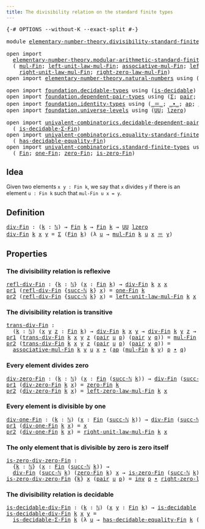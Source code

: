 ```yaml
---
title: The divisibility relation on the standard finite types
---
```


<pre class="Agda"><a id="80" class="Symbol">{-#</a> <a id="84" class="Keyword">OPTIONS</a> <a id="92" class="Pragma">--without-K</a> <a id="104" class="Pragma">--exact-split</a> <a id="118" class="Symbol">#-}</a>

<a id="123" class="Keyword">module</a> <a id="130" href="elementary-number-theory.divisibility-standard-finite-types.html" class="Module">elementary-number-theory.divisibility-standard-finite-types</a> <a id="190" class="Keyword">where</a>

<a id="197" class="Keyword">open</a> <a id="202" class="Keyword">import</a>
  <a id="211" href="elementary-number-theory.modular-arithmetic-standard-finite-types.html" class="Module">elementary-number-theory.modular-arithmetic-standard-finite-types</a> <a id="277" class="Keyword">using</a>
  <a id="285" class="Symbol">(</a> <a id="287" href="elementary-number-theory.modular-arithmetic-standard-finite-types.html#15234" class="Function">mul-Fin</a><a id="294" class="Symbol">;</a> <a id="296" href="elementary-number-theory.modular-arithmetic-standard-finite-types.html#18007" class="Function">left-unit-law-mul-Fin</a><a id="317" class="Symbol">;</a> <a id="319" href="elementary-number-theory.modular-arithmetic-standard-finite-types.html#15887" class="Function">associative-mul-Fin</a><a id="338" class="Symbol">;</a> <a id="340" href="elementary-number-theory.modular-arithmetic-standard-finite-types.html#18825" class="Function">left-zero-law-mul-Fin</a><a id="361" class="Symbol">;</a>
    <a id="367" href="elementary-number-theory.modular-arithmetic-standard-finite-types.html#18617" class="Function">right-unit-law-mul-Fin</a><a id="389" class="Symbol">;</a> <a id="391" href="elementary-number-theory.modular-arithmetic-standard-finite-types.html#19407" class="Function">right-zero-law-mul-Fin</a><a id="413" class="Symbol">)</a>
<a id="415" class="Keyword">open</a> <a id="420" class="Keyword">import</a> <a id="427" href="elementary-number-theory.natural-numbers.html" class="Module">elementary-number-theory.natural-numbers</a> <a id="468" class="Keyword">using</a> <a id="474" class="Symbol">(</a><a id="475" href="elementary-number-theory.natural-numbers.html#1458" class="Datatype">ℕ</a><a id="476" class="Symbol">;</a> <a id="478" href="elementary-number-theory.natural-numbers.html#1479" class="InductiveConstructor">zero-ℕ</a><a id="484" class="Symbol">;</a> <a id="486" href="elementary-number-theory.natural-numbers.html#1492" class="InductiveConstructor">succ-ℕ</a><a id="492" class="Symbol">)</a>

<a id="495" class="Keyword">open</a> <a id="500" class="Keyword">import</a> <a id="507" href="foundation.decidable-types.html" class="Module">foundation.decidable-types</a> <a id="534" class="Keyword">using</a> <a id="540" class="Symbol">(</a><a id="541" href="foundation.decidable-types.html#1918" class="Function">is-decidable</a><a id="553" class="Symbol">)</a>
<a id="555" class="Keyword">open</a> <a id="560" class="Keyword">import</a> <a id="567" href="foundation.dependent-pair-types.html" class="Module">foundation.dependent-pair-types</a> <a id="599" class="Keyword">using</a> <a id="605" class="Symbol">(</a><a id="606" href="foundation-core.dependent-pair-types.html#515" class="Record">Σ</a><a id="607" class="Symbol">;</a> <a id="609" href="foundation-core.dependent-pair-types.html#588" class="InductiveConstructor">pair</a><a id="613" class="Symbol">;</a> <a id="615" href="foundation-core.dependent-pair-types.html#605" class="Field">pr1</a><a id="618" class="Symbol">;</a> <a id="620" href="foundation-core.dependent-pair-types.html#617" class="Field">pr2</a><a id="623" class="Symbol">)</a>
<a id="625" class="Keyword">open</a> <a id="630" class="Keyword">import</a> <a id="637" href="foundation.identity-types.html" class="Module">foundation.identity-types</a> <a id="663" class="Keyword">using</a> <a id="669" class="Symbol">(</a><a id="670" href="foundation-core.identity-types.html#1865" class="Function Operator">_＝_</a><a id="673" class="Symbol">;</a> <a id="675" href="foundation-core.identity-types.html#2425" class="Function Operator">_∙_</a><a id="678" class="Symbol">;</a> <a id="680" href="foundation-core.identity-types.html#4003" class="Function">ap</a><a id="682" class="Symbol">;</a> <a id="684" href="foundation-core.identity-types.html#2729" class="Function">inv</a><a id="687" class="Symbol">)</a>
<a id="689" class="Keyword">open</a> <a id="694" class="Keyword">import</a> <a id="701" href="foundation.universe-levels.html" class="Module">foundation.universe-levels</a> <a id="728" class="Keyword">using</a> <a id="734" class="Symbol">(</a><a id="735" href="foundation-core.universe-levels.html#235" class="Primitive">UU</a><a id="737" class="Symbol">;</a> <a id="739" href="Agda.Primitive.html#764" class="Primitive">lzero</a><a id="744" class="Symbol">)</a>

<a id="747" class="Keyword">open</a> <a id="752" class="Keyword">import</a> <a id="759" href="univalent-combinatorics.decidable-dependent-pair-types.html" class="Module">univalent-combinatorics.decidable-dependent-pair-types</a> <a id="814" class="Keyword">using</a>
  <a id="822" class="Symbol">(</a> <a id="824" href="univalent-combinatorics.decidable-dependent-pair-types.html#1323" class="Function">is-decidable-Σ-Fin</a><a id="842" class="Symbol">)</a>
<a id="844" class="Keyword">open</a> <a id="849" class="Keyword">import</a> <a id="856" href="univalent-combinatorics.equality-standard-finite-types.html" class="Module">univalent-combinatorics.equality-standard-finite-types</a> <a id="911" class="Keyword">using</a>
  <a id="919" class="Symbol">(</a> <a id="921" href="univalent-combinatorics.equality-standard-finite-types.html#2986" class="Function">has-decidable-equality-Fin</a><a id="947" class="Symbol">)</a>
<a id="949" class="Keyword">open</a> <a id="954" class="Keyword">import</a> <a id="961" href="univalent-combinatorics.standard-finite-types.html" class="Module">univalent-combinatorics.standard-finite-types</a> <a id="1007" class="Keyword">using</a>
  <a id="1015" class="Symbol">(</a> <a id="1017" href="univalent-combinatorics.standard-finite-types.html#2523" class="Function">Fin</a><a id="1020" class="Symbol">;</a> <a id="1022" href="univalent-combinatorics.standard-finite-types.html#9091" class="Function">one-Fin</a><a id="1029" class="Symbol">;</a> <a id="1031" href="univalent-combinatorics.standard-finite-types.html#7693" class="Function">zero-Fin</a><a id="1039" class="Symbol">;</a> <a id="1041" href="univalent-combinatorics.standard-finite-types.html#7796" class="Function">is-zero-Fin</a><a id="1052" class="Symbol">)</a>
</pre>
## Idea

Given two elements `x y : Fin k`, we say that `x` divides `y` if there is an element `u : Fin k` such that `mul-Fin u x = y`.

## Definition

<pre class="Agda"><a id="div-Fin"></a><a id="1218" href="elementary-number-theory.divisibility-standard-finite-types.html#1218" class="Function">div-Fin</a> <a id="1226" class="Symbol">:</a> <a id="1228" class="Symbol">(</a><a id="1229" href="elementary-number-theory.divisibility-standard-finite-types.html#1229" class="Bound">k</a> <a id="1231" class="Symbol">:</a> <a id="1233" href="elementary-number-theory.natural-numbers.html#1458" class="Datatype">ℕ</a><a id="1234" class="Symbol">)</a> <a id="1236" class="Symbol">→</a> <a id="1238" href="univalent-combinatorics.standard-finite-types.html#2523" class="Function">Fin</a> <a id="1242" href="elementary-number-theory.divisibility-standard-finite-types.html#1229" class="Bound">k</a> <a id="1244" class="Symbol">→</a> <a id="1246" href="univalent-combinatorics.standard-finite-types.html#2523" class="Function">Fin</a> <a id="1250" href="elementary-number-theory.divisibility-standard-finite-types.html#1229" class="Bound">k</a> <a id="1252" class="Symbol">→</a> <a id="1254" href="foundation-core.universe-levels.html#235" class="Primitive">UU</a> <a id="1257" href="Agda.Primitive.html#764" class="Primitive">lzero</a>
<a id="1263" href="elementary-number-theory.divisibility-standard-finite-types.html#1218" class="Function">div-Fin</a> <a id="1271" href="elementary-number-theory.divisibility-standard-finite-types.html#1271" class="Bound">k</a> <a id="1273" href="elementary-number-theory.divisibility-standard-finite-types.html#1273" class="Bound">x</a> <a id="1275" href="elementary-number-theory.divisibility-standard-finite-types.html#1275" class="Bound">y</a> <a id="1277" class="Symbol">=</a> <a id="1279" href="foundation-core.dependent-pair-types.html#515" class="Record">Σ</a> <a id="1281" class="Symbol">(</a><a id="1282" href="univalent-combinatorics.standard-finite-types.html#2523" class="Function">Fin</a> <a id="1286" href="elementary-number-theory.divisibility-standard-finite-types.html#1271" class="Bound">k</a><a id="1287" class="Symbol">)</a> <a id="1289" class="Symbol">(λ</a> <a id="1292" href="elementary-number-theory.divisibility-standard-finite-types.html#1292" class="Bound">u</a> <a id="1294" class="Symbol">→</a> <a id="1296" href="elementary-number-theory.modular-arithmetic-standard-finite-types.html#15234" class="Function">mul-Fin</a> <a id="1304" href="elementary-number-theory.divisibility-standard-finite-types.html#1271" class="Bound">k</a> <a id="1306" href="elementary-number-theory.divisibility-standard-finite-types.html#1292" class="Bound">u</a> <a id="1308" href="elementary-number-theory.divisibility-standard-finite-types.html#1273" class="Bound">x</a> <a id="1310" href="foundation-core.identity-types.html#1865" class="Function Operator">＝</a> <a id="1312" href="elementary-number-theory.divisibility-standard-finite-types.html#1275" class="Bound">y</a><a id="1313" class="Symbol">)</a>
</pre>
## Properties

### The divisibility relation is reflexive

<pre class="Agda"><a id="refl-div-Fin"></a><a id="1387" href="elementary-number-theory.divisibility-standard-finite-types.html#1387" class="Function">refl-div-Fin</a> <a id="1400" class="Symbol">:</a> <a id="1402" class="Symbol">{</a><a id="1403" href="elementary-number-theory.divisibility-standard-finite-types.html#1403" class="Bound">k</a> <a id="1405" class="Symbol">:</a> <a id="1407" href="elementary-number-theory.natural-numbers.html#1458" class="Datatype">ℕ</a><a id="1408" class="Symbol">}</a> <a id="1410" class="Symbol">(</a><a id="1411" href="elementary-number-theory.divisibility-standard-finite-types.html#1411" class="Bound">x</a> <a id="1413" class="Symbol">:</a> <a id="1415" href="univalent-combinatorics.standard-finite-types.html#2523" class="Function">Fin</a> <a id="1419" href="elementary-number-theory.divisibility-standard-finite-types.html#1403" class="Bound">k</a><a id="1420" class="Symbol">)</a> <a id="1422" class="Symbol">→</a> <a id="1424" href="elementary-number-theory.divisibility-standard-finite-types.html#1218" class="Function">div-Fin</a> <a id="1432" href="elementary-number-theory.divisibility-standard-finite-types.html#1403" class="Bound">k</a> <a id="1434" href="elementary-number-theory.divisibility-standard-finite-types.html#1411" class="Bound">x</a> <a id="1436" href="elementary-number-theory.divisibility-standard-finite-types.html#1411" class="Bound">x</a>
<a id="1438" href="foundation-core.dependent-pair-types.html#605" class="Field">pr1</a> <a id="1442" class="Symbol">(</a><a id="1443" href="elementary-number-theory.divisibility-standard-finite-types.html#1387" class="Function">refl-div-Fin</a> <a id="1456" class="Symbol">{</a><a id="1457" href="elementary-number-theory.natural-numbers.html#1492" class="InductiveConstructor">succ-ℕ</a> <a id="1464" href="elementary-number-theory.divisibility-standard-finite-types.html#1464" class="Bound">k</a><a id="1465" class="Symbol">}</a> <a id="1467" href="elementary-number-theory.divisibility-standard-finite-types.html#1467" class="Bound">x</a><a id="1468" class="Symbol">)</a> <a id="1470" class="Symbol">=</a> <a id="1472" href="univalent-combinatorics.standard-finite-types.html#9091" class="Function">one-Fin</a> <a id="1480" href="elementary-number-theory.divisibility-standard-finite-types.html#1464" class="Bound">k</a>
<a id="1482" href="foundation-core.dependent-pair-types.html#617" class="Field">pr2</a> <a id="1486" class="Symbol">(</a><a id="1487" href="elementary-number-theory.divisibility-standard-finite-types.html#1387" class="Function">refl-div-Fin</a> <a id="1500" class="Symbol">{</a><a id="1501" href="elementary-number-theory.natural-numbers.html#1492" class="InductiveConstructor">succ-ℕ</a> <a id="1508" href="elementary-number-theory.divisibility-standard-finite-types.html#1508" class="Bound">k</a><a id="1509" class="Symbol">}</a> <a id="1511" href="elementary-number-theory.divisibility-standard-finite-types.html#1511" class="Bound">x</a><a id="1512" class="Symbol">)</a> <a id="1514" class="Symbol">=</a> <a id="1516" href="elementary-number-theory.modular-arithmetic-standard-finite-types.html#18007" class="Function">left-unit-law-mul-Fin</a> <a id="1538" href="elementary-number-theory.divisibility-standard-finite-types.html#1508" class="Bound">k</a> <a id="1540" href="elementary-number-theory.divisibility-standard-finite-types.html#1511" class="Bound">x</a>
</pre>
### The divisibility relation is transitive

<pre class="Agda"><a id="trans-div-Fin"></a><a id="1600" href="elementary-number-theory.divisibility-standard-finite-types.html#1600" class="Function">trans-div-Fin</a> <a id="1614" class="Symbol">:</a>
  <a id="1618" class="Symbol">(</a><a id="1619" href="elementary-number-theory.divisibility-standard-finite-types.html#1619" class="Bound">k</a> <a id="1621" class="Symbol">:</a> <a id="1623" href="elementary-number-theory.natural-numbers.html#1458" class="Datatype">ℕ</a><a id="1624" class="Symbol">)</a> <a id="1626" class="Symbol">(</a><a id="1627" href="elementary-number-theory.divisibility-standard-finite-types.html#1627" class="Bound">x</a> <a id="1629" href="elementary-number-theory.divisibility-standard-finite-types.html#1629" class="Bound">y</a> <a id="1631" href="elementary-number-theory.divisibility-standard-finite-types.html#1631" class="Bound">z</a> <a id="1633" class="Symbol">:</a> <a id="1635" href="univalent-combinatorics.standard-finite-types.html#2523" class="Function">Fin</a> <a id="1639" href="elementary-number-theory.divisibility-standard-finite-types.html#1619" class="Bound">k</a><a id="1640" class="Symbol">)</a> <a id="1642" class="Symbol">→</a> <a id="1644" href="elementary-number-theory.divisibility-standard-finite-types.html#1218" class="Function">div-Fin</a> <a id="1652" href="elementary-number-theory.divisibility-standard-finite-types.html#1619" class="Bound">k</a> <a id="1654" href="elementary-number-theory.divisibility-standard-finite-types.html#1627" class="Bound">x</a> <a id="1656" href="elementary-number-theory.divisibility-standard-finite-types.html#1629" class="Bound">y</a> <a id="1658" class="Symbol">→</a> <a id="1660" href="elementary-number-theory.divisibility-standard-finite-types.html#1218" class="Function">div-Fin</a> <a id="1668" href="elementary-number-theory.divisibility-standard-finite-types.html#1619" class="Bound">k</a> <a id="1670" href="elementary-number-theory.divisibility-standard-finite-types.html#1629" class="Bound">y</a> <a id="1672" href="elementary-number-theory.divisibility-standard-finite-types.html#1631" class="Bound">z</a> <a id="1674" class="Symbol">→</a> <a id="1676" href="elementary-number-theory.divisibility-standard-finite-types.html#1218" class="Function">div-Fin</a> <a id="1684" href="elementary-number-theory.divisibility-standard-finite-types.html#1619" class="Bound">k</a> <a id="1686" href="elementary-number-theory.divisibility-standard-finite-types.html#1627" class="Bound">x</a> <a id="1688" href="elementary-number-theory.divisibility-standard-finite-types.html#1631" class="Bound">z</a>
<a id="1690" href="foundation-core.dependent-pair-types.html#605" class="Field">pr1</a> <a id="1694" class="Symbol">(</a><a id="1695" href="elementary-number-theory.divisibility-standard-finite-types.html#1600" class="Function">trans-div-Fin</a> <a id="1709" href="elementary-number-theory.divisibility-standard-finite-types.html#1709" class="Bound">k</a> <a id="1711" href="elementary-number-theory.divisibility-standard-finite-types.html#1711" class="Bound">x</a> <a id="1713" href="elementary-number-theory.divisibility-standard-finite-types.html#1713" class="Bound">y</a> <a id="1715" href="elementary-number-theory.divisibility-standard-finite-types.html#1715" class="Bound">z</a> <a id="1717" class="Symbol">(</a><a id="1718" href="foundation-core.dependent-pair-types.html#588" class="InductiveConstructor">pair</a> <a id="1723" href="elementary-number-theory.divisibility-standard-finite-types.html#1723" class="Bound">u</a> <a id="1725" href="elementary-number-theory.divisibility-standard-finite-types.html#1725" class="Bound">p</a><a id="1726" class="Symbol">)</a> <a id="1728" class="Symbol">(</a><a id="1729" href="foundation-core.dependent-pair-types.html#588" class="InductiveConstructor">pair</a> <a id="1734" href="elementary-number-theory.divisibility-standard-finite-types.html#1734" class="Bound">v</a> <a id="1736" href="elementary-number-theory.divisibility-standard-finite-types.html#1736" class="Bound">q</a><a id="1737" class="Symbol">))</a> <a id="1740" class="Symbol">=</a> <a id="1742" href="elementary-number-theory.modular-arithmetic-standard-finite-types.html#15234" class="Function">mul-Fin</a> <a id="1750" href="elementary-number-theory.divisibility-standard-finite-types.html#1709" class="Bound">k</a> <a id="1752" href="elementary-number-theory.divisibility-standard-finite-types.html#1734" class="Bound">v</a> <a id="1754" href="elementary-number-theory.divisibility-standard-finite-types.html#1723" class="Bound">u</a>
<a id="1756" href="foundation-core.dependent-pair-types.html#617" class="Field">pr2</a> <a id="1760" class="Symbol">(</a><a id="1761" href="elementary-number-theory.divisibility-standard-finite-types.html#1600" class="Function">trans-div-Fin</a> <a id="1775" href="elementary-number-theory.divisibility-standard-finite-types.html#1775" class="Bound">k</a> <a id="1777" href="elementary-number-theory.divisibility-standard-finite-types.html#1777" class="Bound">x</a> <a id="1779" href="elementary-number-theory.divisibility-standard-finite-types.html#1779" class="Bound">y</a> <a id="1781" href="elementary-number-theory.divisibility-standard-finite-types.html#1781" class="Bound">z</a> <a id="1783" class="Symbol">(</a><a id="1784" href="foundation-core.dependent-pair-types.html#588" class="InductiveConstructor">pair</a> <a id="1789" href="elementary-number-theory.divisibility-standard-finite-types.html#1789" class="Bound">u</a> <a id="1791" href="elementary-number-theory.divisibility-standard-finite-types.html#1791" class="Bound">p</a><a id="1792" class="Symbol">)</a> <a id="1794" class="Symbol">(</a><a id="1795" href="foundation-core.dependent-pair-types.html#588" class="InductiveConstructor">pair</a> <a id="1800" href="elementary-number-theory.divisibility-standard-finite-types.html#1800" class="Bound">v</a> <a id="1802" href="elementary-number-theory.divisibility-standard-finite-types.html#1802" class="Bound">q</a><a id="1803" class="Symbol">))</a> <a id="1806" class="Symbol">=</a>
  <a id="1810" href="elementary-number-theory.modular-arithmetic-standard-finite-types.html#15887" class="Function">associative-mul-Fin</a> <a id="1830" href="elementary-number-theory.divisibility-standard-finite-types.html#1775" class="Bound">k</a> <a id="1832" href="elementary-number-theory.divisibility-standard-finite-types.html#1800" class="Bound">v</a> <a id="1834" href="elementary-number-theory.divisibility-standard-finite-types.html#1789" class="Bound">u</a> <a id="1836" href="elementary-number-theory.divisibility-standard-finite-types.html#1777" class="Bound">x</a> <a id="1838" href="foundation-core.identity-types.html#2425" class="Function Operator">∙</a> <a id="1840" class="Symbol">(</a><a id="1841" href="foundation-core.identity-types.html#4003" class="Function">ap</a> <a id="1844" class="Symbol">(</a><a id="1845" href="elementary-number-theory.modular-arithmetic-standard-finite-types.html#15234" class="Function">mul-Fin</a> <a id="1853" href="elementary-number-theory.divisibility-standard-finite-types.html#1775" class="Bound">k</a> <a id="1855" href="elementary-number-theory.divisibility-standard-finite-types.html#1800" class="Bound">v</a><a id="1856" class="Symbol">)</a> <a id="1858" href="elementary-number-theory.divisibility-standard-finite-types.html#1791" class="Bound">p</a> <a id="1860" href="foundation-core.identity-types.html#2425" class="Function Operator">∙</a> <a id="1862" href="elementary-number-theory.divisibility-standard-finite-types.html#1802" class="Bound">q</a><a id="1863" class="Symbol">)</a>
</pre>
### Every element divides zero

<pre class="Agda"><a id="div-zero-Fin"></a><a id="1910" href="elementary-number-theory.divisibility-standard-finite-types.html#1910" class="Function">div-zero-Fin</a> <a id="1923" class="Symbol">:</a> <a id="1925" class="Symbol">(</a><a id="1926" href="elementary-number-theory.divisibility-standard-finite-types.html#1926" class="Bound">k</a> <a id="1928" class="Symbol">:</a> <a id="1930" href="elementary-number-theory.natural-numbers.html#1458" class="Datatype">ℕ</a><a id="1931" class="Symbol">)</a> <a id="1933" class="Symbol">(</a><a id="1934" href="elementary-number-theory.divisibility-standard-finite-types.html#1934" class="Bound">x</a> <a id="1936" class="Symbol">:</a> <a id="1938" href="univalent-combinatorics.standard-finite-types.html#2523" class="Function">Fin</a> <a id="1942" class="Symbol">(</a><a id="1943" href="elementary-number-theory.natural-numbers.html#1492" class="InductiveConstructor">succ-ℕ</a> <a id="1950" href="elementary-number-theory.divisibility-standard-finite-types.html#1926" class="Bound">k</a><a id="1951" class="Symbol">))</a> <a id="1954" class="Symbol">→</a> <a id="1956" href="elementary-number-theory.divisibility-standard-finite-types.html#1218" class="Function">div-Fin</a> <a id="1964" class="Symbol">(</a><a id="1965" href="elementary-number-theory.natural-numbers.html#1492" class="InductiveConstructor">succ-ℕ</a> <a id="1972" href="elementary-number-theory.divisibility-standard-finite-types.html#1926" class="Bound">k</a><a id="1973" class="Symbol">)</a> <a id="1975" href="elementary-number-theory.divisibility-standard-finite-types.html#1934" class="Bound">x</a> <a id="1977" class="Symbol">(</a><a id="1978" href="univalent-combinatorics.standard-finite-types.html#7693" class="Function">zero-Fin</a> <a id="1987" href="elementary-number-theory.divisibility-standard-finite-types.html#1926" class="Bound">k</a><a id="1988" class="Symbol">)</a>
<a id="1990" href="foundation-core.dependent-pair-types.html#605" class="Field">pr1</a> <a id="1994" class="Symbol">(</a><a id="1995" href="elementary-number-theory.divisibility-standard-finite-types.html#1910" class="Function">div-zero-Fin</a> <a id="2008" href="elementary-number-theory.divisibility-standard-finite-types.html#2008" class="Bound">k</a> <a id="2010" href="elementary-number-theory.divisibility-standard-finite-types.html#2010" class="Bound">x</a><a id="2011" class="Symbol">)</a> <a id="2013" class="Symbol">=</a> <a id="2015" href="univalent-combinatorics.standard-finite-types.html#7693" class="Function">zero-Fin</a> <a id="2024" href="elementary-number-theory.divisibility-standard-finite-types.html#2008" class="Bound">k</a>
<a id="2026" href="foundation-core.dependent-pair-types.html#617" class="Field">pr2</a> <a id="2030" class="Symbol">(</a><a id="2031" href="elementary-number-theory.divisibility-standard-finite-types.html#1910" class="Function">div-zero-Fin</a> <a id="2044" href="elementary-number-theory.divisibility-standard-finite-types.html#2044" class="Bound">k</a> <a id="2046" href="elementary-number-theory.divisibility-standard-finite-types.html#2046" class="Bound">x</a><a id="2047" class="Symbol">)</a> <a id="2049" class="Symbol">=</a> <a id="2051" href="elementary-number-theory.modular-arithmetic-standard-finite-types.html#18825" class="Function">left-zero-law-mul-Fin</a> <a id="2073" href="elementary-number-theory.divisibility-standard-finite-types.html#2044" class="Bound">k</a> <a id="2075" href="elementary-number-theory.divisibility-standard-finite-types.html#2046" class="Bound">x</a>
</pre>
### Every element is divisible by one

<pre class="Agda"><a id="div-one-Fin"></a><a id="2129" href="elementary-number-theory.divisibility-standard-finite-types.html#2129" class="Function">div-one-Fin</a> <a id="2141" class="Symbol">:</a> <a id="2143" class="Symbol">(</a><a id="2144" href="elementary-number-theory.divisibility-standard-finite-types.html#2144" class="Bound">k</a> <a id="2146" class="Symbol">:</a> <a id="2148" href="elementary-number-theory.natural-numbers.html#1458" class="Datatype">ℕ</a><a id="2149" class="Symbol">)</a> <a id="2151" class="Symbol">(</a><a id="2152" href="elementary-number-theory.divisibility-standard-finite-types.html#2152" class="Bound">x</a> <a id="2154" class="Symbol">:</a> <a id="2156" href="univalent-combinatorics.standard-finite-types.html#2523" class="Function">Fin</a> <a id="2160" class="Symbol">(</a><a id="2161" href="elementary-number-theory.natural-numbers.html#1492" class="InductiveConstructor">succ-ℕ</a> <a id="2168" href="elementary-number-theory.divisibility-standard-finite-types.html#2144" class="Bound">k</a><a id="2169" class="Symbol">))</a> <a id="2172" class="Symbol">→</a> <a id="2174" href="elementary-number-theory.divisibility-standard-finite-types.html#1218" class="Function">div-Fin</a> <a id="2182" class="Symbol">(</a><a id="2183" href="elementary-number-theory.natural-numbers.html#1492" class="InductiveConstructor">succ-ℕ</a> <a id="2190" href="elementary-number-theory.divisibility-standard-finite-types.html#2144" class="Bound">k</a><a id="2191" class="Symbol">)</a> <a id="2193" class="Symbol">(</a><a id="2194" href="univalent-combinatorics.standard-finite-types.html#9091" class="Function">one-Fin</a> <a id="2202" href="elementary-number-theory.divisibility-standard-finite-types.html#2144" class="Bound">k</a><a id="2203" class="Symbol">)</a> <a id="2205" href="elementary-number-theory.divisibility-standard-finite-types.html#2152" class="Bound">x</a>
<a id="2207" href="foundation-core.dependent-pair-types.html#605" class="Field">pr1</a> <a id="2211" class="Symbol">(</a><a id="2212" href="elementary-number-theory.divisibility-standard-finite-types.html#2129" class="Function">div-one-Fin</a> <a id="2224" href="elementary-number-theory.divisibility-standard-finite-types.html#2224" class="Bound">k</a> <a id="2226" href="elementary-number-theory.divisibility-standard-finite-types.html#2226" class="Bound">x</a><a id="2227" class="Symbol">)</a> <a id="2229" class="Symbol">=</a> <a id="2231" href="elementary-number-theory.divisibility-standard-finite-types.html#2226" class="Bound">x</a>
<a id="2233" href="foundation-core.dependent-pair-types.html#617" class="Field">pr2</a> <a id="2237" class="Symbol">(</a><a id="2238" href="elementary-number-theory.divisibility-standard-finite-types.html#2129" class="Function">div-one-Fin</a> <a id="2250" href="elementary-number-theory.divisibility-standard-finite-types.html#2250" class="Bound">k</a> <a id="2252" href="elementary-number-theory.divisibility-standard-finite-types.html#2252" class="Bound">x</a><a id="2253" class="Symbol">)</a> <a id="2255" class="Symbol">=</a> <a id="2257" href="elementary-number-theory.modular-arithmetic-standard-finite-types.html#18617" class="Function">right-unit-law-mul-Fin</a> <a id="2280" href="elementary-number-theory.divisibility-standard-finite-types.html#2250" class="Bound">k</a> <a id="2282" href="elementary-number-theory.divisibility-standard-finite-types.html#2252" class="Bound">x</a>
</pre>
### The only element that is divisible by zero is zero itself

<pre class="Agda"><a id="is-zero-div-zero-Fin"></a><a id="2360" href="elementary-number-theory.divisibility-standard-finite-types.html#2360" class="Function">is-zero-div-zero-Fin</a> <a id="2381" class="Symbol">:</a>
  <a id="2385" class="Symbol">{</a><a id="2386" href="elementary-number-theory.divisibility-standard-finite-types.html#2386" class="Bound">k</a> <a id="2388" class="Symbol">:</a> <a id="2390" href="elementary-number-theory.natural-numbers.html#1458" class="Datatype">ℕ</a><a id="2391" class="Symbol">}</a> <a id="2393" class="Symbol">(</a><a id="2394" href="elementary-number-theory.divisibility-standard-finite-types.html#2394" class="Bound">x</a> <a id="2396" class="Symbol">:</a> <a id="2398" href="univalent-combinatorics.standard-finite-types.html#2523" class="Function">Fin</a> <a id="2402" class="Symbol">(</a><a id="2403" href="elementary-number-theory.natural-numbers.html#1492" class="InductiveConstructor">succ-ℕ</a> <a id="2410" href="elementary-number-theory.divisibility-standard-finite-types.html#2386" class="Bound">k</a><a id="2411" class="Symbol">))</a> <a id="2414" class="Symbol">→</a>
  <a id="2418" href="elementary-number-theory.divisibility-standard-finite-types.html#1218" class="Function">div-Fin</a> <a id="2426" class="Symbol">(</a><a id="2427" href="elementary-number-theory.natural-numbers.html#1492" class="InductiveConstructor">succ-ℕ</a> <a id="2434" href="elementary-number-theory.divisibility-standard-finite-types.html#2386" class="Bound">k</a><a id="2435" class="Symbol">)</a> <a id="2437" class="Symbol">(</a><a id="2438" href="univalent-combinatorics.standard-finite-types.html#7693" class="Function">zero-Fin</a> <a id="2447" href="elementary-number-theory.divisibility-standard-finite-types.html#2386" class="Bound">k</a><a id="2448" class="Symbol">)</a> <a id="2450" href="elementary-number-theory.divisibility-standard-finite-types.html#2394" class="Bound">x</a> <a id="2452" class="Symbol">→</a> <a id="2454" href="univalent-combinatorics.standard-finite-types.html#7796" class="Function">is-zero-Fin</a> <a id="2466" class="Symbol">(</a><a id="2467" href="elementary-number-theory.natural-numbers.html#1492" class="InductiveConstructor">succ-ℕ</a> <a id="2474" href="elementary-number-theory.divisibility-standard-finite-types.html#2386" class="Bound">k</a><a id="2475" class="Symbol">)</a> <a id="2477" href="elementary-number-theory.divisibility-standard-finite-types.html#2394" class="Bound">x</a>
<a id="2479" href="elementary-number-theory.divisibility-standard-finite-types.html#2360" class="Function">is-zero-div-zero-Fin</a> <a id="2500" class="Symbol">{</a><a id="2501" href="elementary-number-theory.divisibility-standard-finite-types.html#2501" class="Bound">k</a><a id="2502" class="Symbol">}</a> <a id="2504" href="elementary-number-theory.divisibility-standard-finite-types.html#2504" class="Bound">x</a> <a id="2506" class="Symbol">(</a><a id="2507" href="foundation-core.dependent-pair-types.html#588" class="InductiveConstructor">pair</a> <a id="2512" href="elementary-number-theory.divisibility-standard-finite-types.html#2512" class="Bound">u</a> <a id="2514" href="elementary-number-theory.divisibility-standard-finite-types.html#2514" class="Bound">p</a><a id="2515" class="Symbol">)</a> <a id="2517" class="Symbol">=</a> <a id="2519" href="foundation-core.identity-types.html#2729" class="Function">inv</a> <a id="2523" href="elementary-number-theory.divisibility-standard-finite-types.html#2514" class="Bound">p</a> <a id="2525" href="foundation-core.identity-types.html#2425" class="Function Operator">∙</a> <a id="2527" href="elementary-number-theory.modular-arithmetic-standard-finite-types.html#19407" class="Function">right-zero-law-mul-Fin</a> <a id="2550" href="elementary-number-theory.divisibility-standard-finite-types.html#2501" class="Bound">k</a> <a id="2552" href="elementary-number-theory.divisibility-standard-finite-types.html#2512" class="Bound">u</a>
</pre>
### The divisibility relation is decidable

<pre class="Agda"><a id="is-decidable-div-Fin"></a><a id="2611" href="elementary-number-theory.divisibility-standard-finite-types.html#2611" class="Function">is-decidable-div-Fin</a> <a id="2632" class="Symbol">:</a> <a id="2634" class="Symbol">(</a><a id="2635" href="elementary-number-theory.divisibility-standard-finite-types.html#2635" class="Bound">k</a> <a id="2637" class="Symbol">:</a> <a id="2639" href="elementary-number-theory.natural-numbers.html#1458" class="Datatype">ℕ</a><a id="2640" class="Symbol">)</a> <a id="2642" class="Symbol">(</a><a id="2643" href="elementary-number-theory.divisibility-standard-finite-types.html#2643" class="Bound">x</a> <a id="2645" href="elementary-number-theory.divisibility-standard-finite-types.html#2645" class="Bound">y</a> <a id="2647" class="Symbol">:</a> <a id="2649" href="univalent-combinatorics.standard-finite-types.html#2523" class="Function">Fin</a> <a id="2653" href="elementary-number-theory.divisibility-standard-finite-types.html#2635" class="Bound">k</a><a id="2654" class="Symbol">)</a> <a id="2656" class="Symbol">→</a> <a id="2658" href="foundation.decidable-types.html#1918" class="Function">is-decidable</a> <a id="2671" class="Symbol">(</a><a id="2672" href="elementary-number-theory.divisibility-standard-finite-types.html#1218" class="Function">div-Fin</a> <a id="2680" href="elementary-number-theory.divisibility-standard-finite-types.html#2635" class="Bound">k</a> <a id="2682" href="elementary-number-theory.divisibility-standard-finite-types.html#2643" class="Bound">x</a> <a id="2684" href="elementary-number-theory.divisibility-standard-finite-types.html#2645" class="Bound">y</a><a id="2685" class="Symbol">)</a>
<a id="2687" href="elementary-number-theory.divisibility-standard-finite-types.html#2611" class="Function">is-decidable-div-Fin</a> <a id="2708" href="elementary-number-theory.divisibility-standard-finite-types.html#2708" class="Bound">k</a> <a id="2710" href="elementary-number-theory.divisibility-standard-finite-types.html#2710" class="Bound">x</a> <a id="2712" href="elementary-number-theory.divisibility-standard-finite-types.html#2712" class="Bound">y</a> <a id="2714" class="Symbol">=</a>
  <a id="2718" href="univalent-combinatorics.decidable-dependent-pair-types.html#1323" class="Function">is-decidable-Σ-Fin</a> <a id="2737" href="elementary-number-theory.divisibility-standard-finite-types.html#2708" class="Bound">k</a> <a id="2739" class="Symbol">(λ</a> <a id="2742" href="elementary-number-theory.divisibility-standard-finite-types.html#2742" class="Bound">u</a> <a id="2744" class="Symbol">→</a> <a id="2746" href="univalent-combinatorics.equality-standard-finite-types.html#2986" class="Function">has-decidable-equality-Fin</a> <a id="2773" href="elementary-number-theory.divisibility-standard-finite-types.html#2708" class="Bound">k</a> <a id="2775" class="Symbol">(</a><a id="2776" href="elementary-number-theory.modular-arithmetic-standard-finite-types.html#15234" class="Function">mul-Fin</a> <a id="2784" href="elementary-number-theory.divisibility-standard-finite-types.html#2708" class="Bound">k</a> <a id="2786" href="elementary-number-theory.divisibility-standard-finite-types.html#2742" class="Bound">u</a> <a id="2788" href="elementary-number-theory.divisibility-standard-finite-types.html#2710" class="Bound">x</a><a id="2789" class="Symbol">)</a> <a id="2791" href="elementary-number-theory.divisibility-standard-finite-types.html#2712" class="Bound">y</a><a id="2792" class="Symbol">)</a>
</pre>